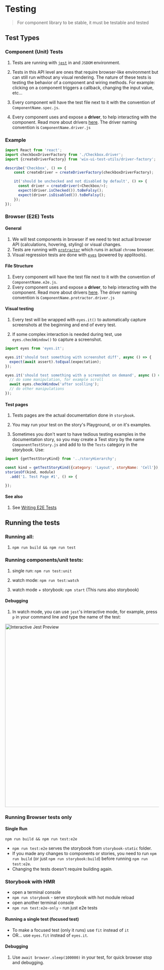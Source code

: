 # Testing

> For component library to be stable, it must be testable and tested

## Test Types

### Component (Unit) Tests

1. Tests are running with [`jest`](https://facebook.github.io/jest/) in and `JSDOM` environment.

1. Tests in this API level are ones that require browser-like environment but can still run without any visual rendering. The nature of these tests is testing the behavior of a component and wiring methods. For example: clicking on a component triggers a callback, changing the input value, etc...

1. Every component will have the test file next to it with the convention of `ComponentName.spec.js`.

1. Every component uses and expose a **driver**, to help interacting with the component. Read more about drivers [here](./TEST_DRIVERS.md). The driver naming convention is `ComponentName.driver.js`

### Example
```js
import React from 'react';
import checkboxDriverFactory from './Checkbox.driver';
import {createDriverFactory} from 'wix-ui-test-utils/driver-factory';

describe('Checkbox', () => {
    const createDriver = createDriverFactory(checkboxDriverFactory);

    it('should be unchecked and not disabled by default', () => {
      const driver = createDriver(<Checkbox/>);
      expect(driver.isChecked()).toBeFalsy();
      expect(driver.isDisabled()).toBeFalsy();
    });
});
```

### Browser (E2E) Tests

#### General

1. We will test components in browser if we need to test actual browser API (calculations, hovering, styling) or visual changes.
1. Tests are running with [`protractor`](http://www.protractortest.org/#/) which runs in actual `chrome` browser.
1. Visual regression tests are done with [`eyes`](https://github.com/wix/eyes.it) (powered by applitools).

#### File Structure

1. Every component will have the test file next to it with the convention of `ComponentName.e2e.js`.
1. Every component uses and expose a **driver**, to help interacting with the component. Read more about drivers [here](./TEST_DRIVERS.md). The driver naming convention is `ComponentName.protractor.driver.js`

#### Visual testing

1. Every test will be wrapped with `eyes.it()` to automatically capture screenshots at the beginning and end of every test.

1. If some complex interaction is needed during test, use `eyes.checkWindow()` to capture a screenshot.

```js
import eyes from 'eyes.it';

eyes.it('should test something with screenshot diff', async () => {
  expect(await assert).toEqual(expectation);
});

eyes.it('should test something with a screenshot on demand', async () => {
  // do some manipulation, for example scroll
  await eyes.checkWindow('after scolling');
  // do other manipulations
});
```

#### Test pages

1. Tests pages are the actual documentation done in `storybook`.

1. You may run your test on the story's Playground, or on it's examples.

1. Sometimes you don't want to have tedious testing examples in the documentation story, so you may create a Test story by the name `ComponentTestStory.js` and add to to the `Tests` category in the storybook. Use:

```js
import {getTestStoryKind} from '../storyHierarchy';

const kind = getTestStoryKind({category: 'Layout', storyName: 'Cell'});
storiesOf(kind, module)
  .add('1. Test Page #1', () => {

});
```

#### See also

1. See [Writing E2E Tests](./WRITING_E2E_TESTS.md)

## Running the tests

### Running all:

1. `npm run build && npm run test`

### Running components/unit tests:

1. single run: `npm run test:unit`

1. watch mode: `npm run test:watch`

1. watch mode + storybook: `npm start` (This runs also storybook)

#### Debugging

1. In watch mode, you can use `jest`'s interactive mode, for example, press `p` in your command line and type the name of the test:
<img src="https://raw.githubusercontent.com/wix/wix-style-react/master/docs/assets/jest-interactive.png" alt="Interactive Jest Preview" width="600">

### Running Browser tests only

#### Single Run
`npm run build && npm run test:e2e`

- `npm run test:e2e` serves the storybook from `storybook-static` folder.
- If you made any changes to components or stories, you need to run `npm run build` (or just `npm run storybook:build`) before running `npm run test:e2e`.
- Changing the tests doesn't require building again.

### Storybook with HMR

- open a terminal console
- `npm run storybook` - serve storybook with hot module reload
- open another terminal console
- `npm run test:e2e-only` - run just e2e tests

#### Running a single test (focused test)

- To make a focused test (only it runs) use `fit` instead of `it`
- OR... use `eyes.fit` instead of `eyes.it`.

#### Debugging

1. Use `await browser.sleep(100000)` in your test, for quick browser stop and debugging.
